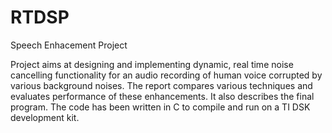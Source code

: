 # RTDSP
Speech Enhacement Project

Project aims at designing and implementing dynamic, real time noise cancelling functionality for an audio recording of human voice corrupted by various background noises.
The report compares various techniques and evaluates performance of these enhancements. It also describes the final program.
The code has been written in C to compile and run on a TI DSK development kit.

